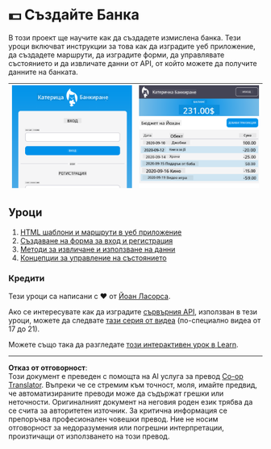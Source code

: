 <!--
CO_OP_TRANSLATOR_METADATA:
{
  "original_hash": "830359535306594b448db6575ce5cdee",
  "translation_date": "2025-08-28T07:30:43+00:00",
  "source_file": "7-bank-project/README.md",
  "language_code": "bg"
}
-->
# :dollar: Създайте Банка

В този проект ще научите как да създадете измислена банка. Тези уроци включват инструкции за това как да изградите уеб приложение, да създадете маршрути, да изградите форми, да управлявате състоянието и да извличате данни от API, от който можете да получите данните на банката.

| ![Екран1](../../../translated_images/screen1.baccbba0f1f93364672eb250d2fbd21574bb1caf79a2155022dc098a741cbdfe.bg.png) | ![Екран2](../../../translated_images/screen2.123c82a831a1d14ab2061994be2fa5de9cec1ce651047217d326d4773a6348e4.bg.png) |
|--------------------------------|--------------------------------|

## Уроци

1. [HTML шаблони и маршрути в уеб приложение](1-template-route/README.md)
2. [Създаване на форма за вход и регистрация](2-forms/README.md)
3. [Методи за извличане и използване на данни](3-data/README.md)
4. [Концепции за управление на състоянието](4-state-management/README.md)

### Кредити

Тези уроци са написани с :hearts: от [Йоан Ласорса](https://twitter.com/sinedied).

Ако се интересувате как да изградите [сървърния API](/7-bank-project/api/README.md), използван в тези уроци, можете да следвате [тази серия от видеа](https://aka.ms/NodeBeginner) (по-специално видеа от 17 до 21).

Можете също така да разгледате [този интерактивен урок в Learn](https://aka.ms/learn/express-api).

---

**Отказ от отговорност**:  
Този документ е преведен с помощта на AI услуга за превод [Co-op Translator](https://github.com/Azure/co-op-translator). Въпреки че се стремим към точност, моля, имайте предвид, че автоматизираните преводи може да съдържат грешки или неточности. Оригиналният документ на неговия роден език трябва да се счита за авторитетен източник. За критична информация се препоръчва професионален човешки превод. Ние не носим отговорност за недоразумения или погрешни интерпретации, произтичащи от използването на този превод.
